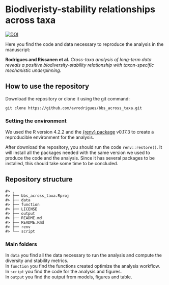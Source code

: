 
<!-- README.md is generated from README.Rmd. Please edit that file -->

# Biodiveristy-stability relationships across taxa

<!-- badges: start -->

[![DOI](https://zenodo.org/badge/DOI/10.5281/zenodo.13911332.svg)](https://doi.org/10.5281/zenodo.13911332)
<!-- badges: end -->

Here you find the code and data necessary to reproduce the analysis in
the manuscript:

**Rodrigues and Rissanen et al.** *Cross-taxa analysis of long-term data
reveals a positive biodiversity-stability relationship with
taxon-specific mechanistic underpinning*.

## How to use the repository

Download the repository or clone it using the git command:

`git clone https://github.com/avrodrigues/bbs_across_taxa.git`

### Setting the environment

We used the R version 4.2.2 and the [{renv}
package](https://rstudio.github.io/renv/index.html) v0.17.3 to create a
reproducible environment for the analysis.

After download the repository, you should run the code
`renv::restore()`. It will install all the packages needed with the same
version we used to produce the code and the analysis. Since it has
several packages to be installed, this should take some time to be
concluded.

## Repository structure

    #> .
    #> ├── bbs_across_taxa.Rproj
    #> ├── data
    #> ├── function
    #> ├── LICENSE
    #> ├── output
    #> ├── README.md
    #> ├── README.Rmd
    #> ├── renv
    #> └── script

### Main folders

In `data` you find all the data necessary to run the analysis and
compute the diversity and stability metrics.  
In `function` you find the functions created optimize the analysis
workflow.  
In `script` you find the code for the analysis and figures.  
In `output` you find the output from models, figures and table.
